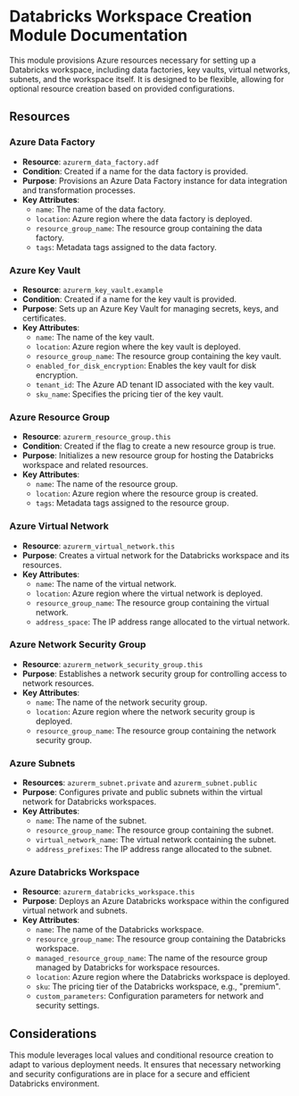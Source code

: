 # Databricks Workspace Creation Module Documentation

This module provisions Azure resources necessary for setting up a Databricks workspace, including data factories, key vaults, virtual networks, subnets, and the workspace itself. It is designed to be flexible, allowing for optional resource creation based on provided configurations.

## Resources

### Azure Data Factory

- **Resource**: `azurerm_data_factory.adf`
- **Condition**: Created if a name for the data factory is provided.
- **Purpose**: Provisions an Azure Data Factory instance for data integration and transformation processes.
- **Key Attributes**:
  - `name`: The name of the data factory.
  - `location`: Azure region where the data factory is deployed.
  - `resource_group_name`: The resource group containing the data factory.
  - `tags`: Metadata tags assigned to the data factory.

### Azure Key Vault

- **Resource**: `azurerm_key_vault.example`
- **Condition**: Created if a name for the key vault is provided.
- **Purpose**: Sets up an Azure Key Vault for managing secrets, keys, and certificates.
- **Key Attributes**:
  - `name`: The name of the key vault.
  - `location`: Azure region where the key vault is deployed.
  - `resource_group_name`: The resource group containing the key vault.
  - `enabled_for_disk_encryption`: Enables the key vault for disk encryption.
  - `tenant_id`: The Azure AD tenant ID associated with the key vault.
  - `sku_name`: Specifies the pricing tier of the key vault.

### Azure Resource Group

- **Resource**: `azurerm_resource_group.this`
- **Condition**: Created if the flag to create a new resource group is true.
- **Purpose**: Initializes a new resource group for hosting the Databricks workspace and related resources.
- **Key Attributes**:
  - `name`: The name of the resource group.
  - `location`: Azure region where the resource group is created.
  - `tags`: Metadata tags assigned to the resource group.

### Azure Virtual Network

- **Resource**: `azurerm_virtual_network.this`
- **Purpose**: Creates a virtual network for the Databricks workspace and its resources.
- **Key Attributes**:
  - `name`: The name of the virtual network.
  - `location`: Azure region where the virtual network is deployed.
  - `resource_group_name`: The resource group containing the virtual network.
  - `address_space`: The IP address range allocated to the virtual network.

### Azure Network Security Group

- **Resource**: `azurerm_network_security_group.this`
- **Purpose**: Establishes a network security group for controlling access to network resources.
- **Key Attributes**:
  - `name`: The name of the network security group.
  - `location`: Azure region where the network security group is deployed.
  - `resource_group_name`: The resource group containing the network security group.

### Azure Subnets

- **Resources**: `azurerm_subnet.private` and `azurerm_subnet.public`
- **Purpose**: Configures private and public subnets within the virtual network for Databricks workspaces.
- **Key Attributes**:
  - `name`: The name of the subnet.
  - `resource_group_name`: The resource group containing the subnet.
  - `virtual_network_name`: The virtual network containing the subnet.
  - `address_prefixes`: The IP address range allocated to the subnet.

### Azure Databricks Workspace

- **Resource**: `azurerm_databricks_workspace.this`
- **Purpose**: Deploys an Azure Databricks workspace within the configured virtual network and subnets.
- **Key Attributes**:
  - `name`: The name of the Databricks workspace.
  - `resource_group_name`: The resource group containing the Databricks workspace.
  - `managed_resource_group_name`: The name of the resource group managed by Databricks for workspace resources.
  - `location`: Azure region where the Databricks workspace is deployed.
  - `sku`: The pricing tier of the Databricks workspace, e.g., "premium".
  - `custom_parameters`: Configuration parameters for network and security settings.

## Considerations

This module leverages local values and conditional resource creation to adapt to various deployment needs. It ensures that necessary networking and security configurations are in place for a secure and efficient Databricks environment.
